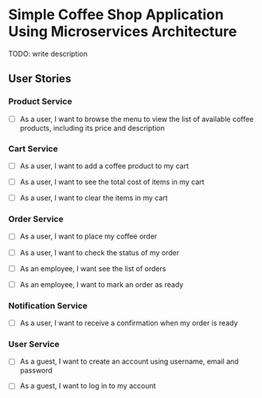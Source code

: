 # Simple Coffee Shop Application Using Microservices Architecture

TODO: write description

## User Stories

### Product Service

- [ ] As a user, I want to browse the menu to view the list of available coffee products, including its price and description

### Cart Service

- [ ] As a user, I want to add a coffee product to my cart 

- [ ] As a user, I want to see the total cost of items in my cart

- [ ] As a user, I want to clear the items in my cart

### Order Service

- [ ] As a user, I want to place my coffee order 

- [ ] As a user, I want to check the status of my order

- [ ] As an employee, I want see the list of orders

- [ ] As an employee, I want to mark an order as ready

### Notification Service

- [ ] As a user, I want to receive a confirmation when my order is ready

### User Service

- [ ] As a guest, I want to create an account using username, email and password

- [ ] As a guest, I want to log in to my account 
 